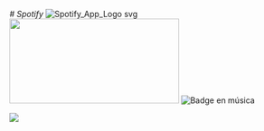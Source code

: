<em> # Spotify </em>
![Spotify_App_Logo svg](https://github.com/user-attachments/assets/79054cce-70bc-423a-be41-fd6de487bb76)
<img src="github.com/user-attachments/assets/79054cce-70bc-423a-be41-fd6de487bb76" width="300" height="150">
   ![Badge en música](https://img.shields.io/badge/STATUS-EN%música-green)
  <p align="left">
   <img src="https://img.shields.io/badge/STATUS-EN%música-green">
   </p>
